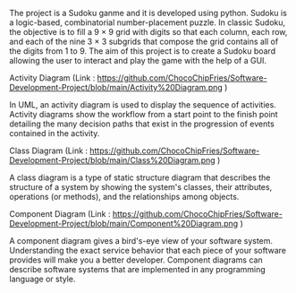 The project is a Sudoku ganme and it is developed using python. Sudoku is a logic-based, combinatorial number-placement puzzle. In classic Sudoku, the objective is to fill a 9 × 9 grid with digits so that each column, each row, and each of the nine 3 × 3 subgrids that compose the grid contains all of the digits from 1 to 9.
The aim of this project is to create a Sudoku board allowing the user to interact and play the game with the help of a GUI.

Activity Diagram (Link : https://github.com/ChocoChipFries/Software-Development-Project/blob/main/Activity%20Diagram.png )

In UML, an activity diagram is used to display the sequence of activities. Activity diagrams show the workflow from a start point to the finish point detailing the many decision paths that exist in the progression of events contained in the activity.

Class Diagram (Link : https://github.com/ChocoChipFries/Software-Development-Project/blob/main/Class%20Diagram.png )

A class diagram is a type of static structure diagram that describes the structure of a system by showing the system's classes, their attributes, operations (or methods), and the relationships among objects.

Component Diagram (Link : https://github.com/ChocoChipFries/Software-Development-Project/blob/main/Component%20Diagram.png )

A component diagram gives a bird's-eye view of your software system. Understanding the exact service behavior that each piece of your software provides will make you a better developer. Component diagrams can describe software systems that are implemented in any programming language or style.
